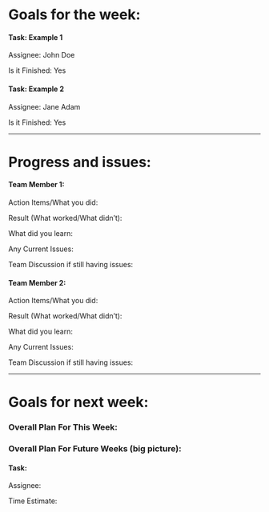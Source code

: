 # Goals for the week:

#### Task: Example 1
Assignee: John Doe

Is it Finished: Yes

#### Task: Example 2
Assignee: Jane Adam

Is it Finished: Yes 


---
# Progress and issues:

#### Team Member 1:

Action Items/What you did:

Result (What worked/What didn’t):

What did you learn:

Any Current Issues:

Team Discussion if still having issues:


#### Team Member 2:

Action Items/What you did:

Result (What worked/What didn’t):

What did you learn:

Any Current Issues:  

Team Discussion if still having issues:

---
# Goals for next week:
### Overall Plan For This Week:
### Overall Plan For Future Weeks (big picture):

#### Task:

Assignee:

Time Estimate:
